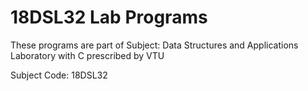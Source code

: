 # 18DSL32 Lab Programs

These programs are part of Subject: Data Structures and Applications Laboratory with C prescribed by VTU

Subject Code: 18DSL32